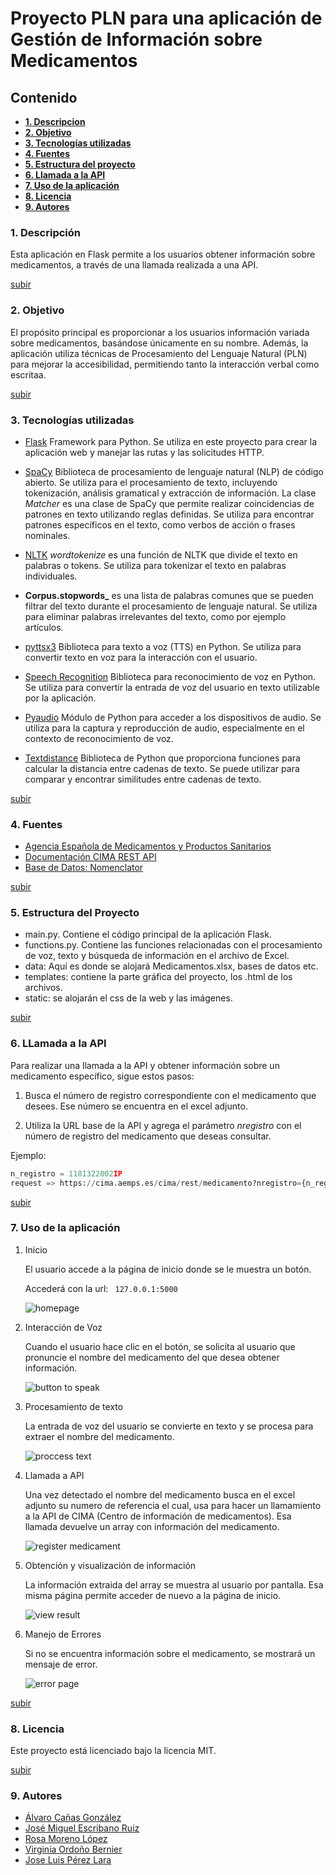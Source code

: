 # Proyecto PLN para una aplicación de Gestión de Información sobre Medicamentos

## Contenido

- **[1. Descripcion](#1-descripción)**
- **[2. Objetivo](#2-objetivo)**
- **[3. Tecnologías utilizadas](#3-tecnologías-utilizadas)**
- **[4. Fuentes](#4-fuentes)**
- **[5. Estructura del proyecto](#5-estructura-del-proyecto)**
- **[6. Llamada a la API](#6-llamada-a-la-api)**
- **[7. Uso de la aplicación](#7-uso-de-la-aplicación)**
- **[8. Licencia](#8-licencia)**
- **[9. Autores](#9-autores)**

### 1. Descripción
Esta aplicación en Flask permite a los usuarios obtener información sobre medicamentos, a través de una llamada realizada a una API. 

[subir](#contenido)

### 2. Objetivo
El propósito principal es proporcionar a los usuarios información variada sobre medicamentos, basándose únicamente en su nombre. Además, la aplicación utiliza técnicas de Procesamiento del Lenguaje Natural (PLN) para mejorar la accesibilidad, permitiendo tanto la interacción verbal como escritaa.

[subir](#contenido)

### 3. Tecnologías utilizadas
- [Flask](https://flask.palletsprojects.com/en/3.0.x/)
Framework para Python. Se utiliza en este proyecto para crear la aplicación web y manejar las rutas y las solicitudes HTTP.

- [SpaCy](https://spacy.io)
Biblioteca de procesamiento de lenguaje natural (NLP) de código abierto. Se utiliza para el procesamiento de texto, incluyendo tokenización, análisis gramatical y extracción de información. La clase _Matcher_ es una clase de SpaCy que permite realizar coincidencias de patrones en texto utilizando reglas definidas. Se utiliza para encontrar patrones específicos en el texto, como verbos de acción o frases nominales.

- [NLTK](https://www.nltk.org/install.html)
_wordtokenize_ es una función de NLTK que divide el texto en palabras o tokens. Se utiliza para tokenizar el texto en palabras individuales.

- **Corpus.stopwords_** es una lista de palabras comunes que se pueden filtrar del texto durante el procesamiento de lenguaje natural.
Se utiliza para eliminar palabras irrelevantes del texto, como por ejemplo artículos.

- [pyttsx3](https://pypi.org/project/pyttsx3/)
Biblioteca para texto a voz (TTS) en Python. Se utiliza para convertir texto en voz para la interacción con el usuario.

- [Speech Recognition](https://pypi.org/project/SpeechRecognition/)
Biblioteca para reconocimiento de voz en Python. Se utiliza para convertir la entrada de voz del usuario en texto utilizable por la aplicación.

- [Pyaudio](https://pypi.org/project/PyAudio/)
Módulo de Python para acceder a los dispositivos de audio. Se utiliza para la captura y reproducción de audio, especialmente en el contexto de reconocimiento de voz.

- [Textdistance](https://pypi.org/project/textdistance/)
Biblioteca de Python que proporciona funciones para calcular la distancia entre cadenas de texto. Se puede utilizar para comparar y encontrar similitudes entre cadenas de texto.

[subir](#contenido)

### 4. Fuentes
- [Agencia Española de Medicamentos y Productos Sanitarios](https://www.aemps.gob.es)
- [Documentación CIMA REST API](https://sede.aemps.gob.es/docs/CIMA-REST-API_1_19.pdf)
- [Base de Datos: Nomenclator](https://cima.aemps.es/cima/publico/nomenclator.html)

[subir](#contenido)

### 5. Estructura del Proyecto
- main.py. Contiene el código principal de la aplicación Flask.
- functions.py. Contiene las funciones relacionadas con el procesamiento de voz, texto y búsqueda de información en el archivo de Excel.
- data: Aquí es donde se alojará Medicamentos.xlsx, bases de datos etc.
- templates: contiene la parte gráfica del proyecto, los .html de los archivos.
- static: se alojarán el css de la web y las imágenes.

[subir](#contenido)

### 6. LLamada a la API
Para realizar una llamada a la API y obtener información sobre un medicamento específico, sigue estos pasos:

1. Busca el número de registro correspondiente con el medicamento que desees. Ese número se encuentra en el excel adjunto. 

2. Utiliza la URL base de la API y agrega el parámetro _nregistro_ con el número de registro del medicamento que deseas consultar. 

Ejemplo:
```python
n_registro = 1181322002IP
request => https://cima.aemps.es/cima/rest/medicamento?nregistro={n_registro}
```
[subir](#contenido)

### 7. Uso de la aplicación
1. Inicio

    El usuario accede a la página de inicio donde se le muestra un botón.

    Accederá con la url: ``` 127.0.0.1:5000```

    ![homepage](static/img/homepage.png)

2. Interacción de Voz

    Cuando el usuario hace clic en el botón, se solicita al usuario que pronuncie el nombre del medicamento del que desea obtener información.

    ![button to speak](<static/img/Button to speak.png>)

3. Procesamiento de texto

    La entrada de voz del usuario se convierte en texto y se procesa para extraer el nombre del medicamento.

    ![proccess text](<static/img/Proccess text.png>)

4. Llamada a API

    Una vez detectado el nombre del medicamento busca en el excel adjunto su numero de referencia el cual, usa para hacer un llamamiento a la API de CIMA (Centro de información de medicamentos). Esa llamada devuelve un array con información  del medicamento.

    ![register medicament](<static/img/register medicament.png>)

5. Obtención y visualización de información

    La información extraida del array se muestra al usuario por pantalla. Esa misma página permite acceder de nuevo a la página de inicio.

    ![view result](<static/img/view result.jpeg>)

6. Manejo de Errores

    Si no se encuentra información sobre el medicamento, se mostrará un mensaje de error.

    ![error page](<static/img/error page.jpeg>)

[subir](#contenido)

### 8. Licencia
Este proyecto está licenciado bajo la licencia MIT.

[subir](#contenido)

### 9. Autores
- [Álvaro Cañas González](https://github.com/MameHub)
- [José Miguel Escribano Ruiz](https://github.com/JMER15)
- [Rosa Moreno López](https://github.com/rosaml96)
- [Virginia Ordoño Bernier](https://github.com/viorbe20)
- [Jose Luis Pérez Lara](https://github.com/JoseLuixrax)
